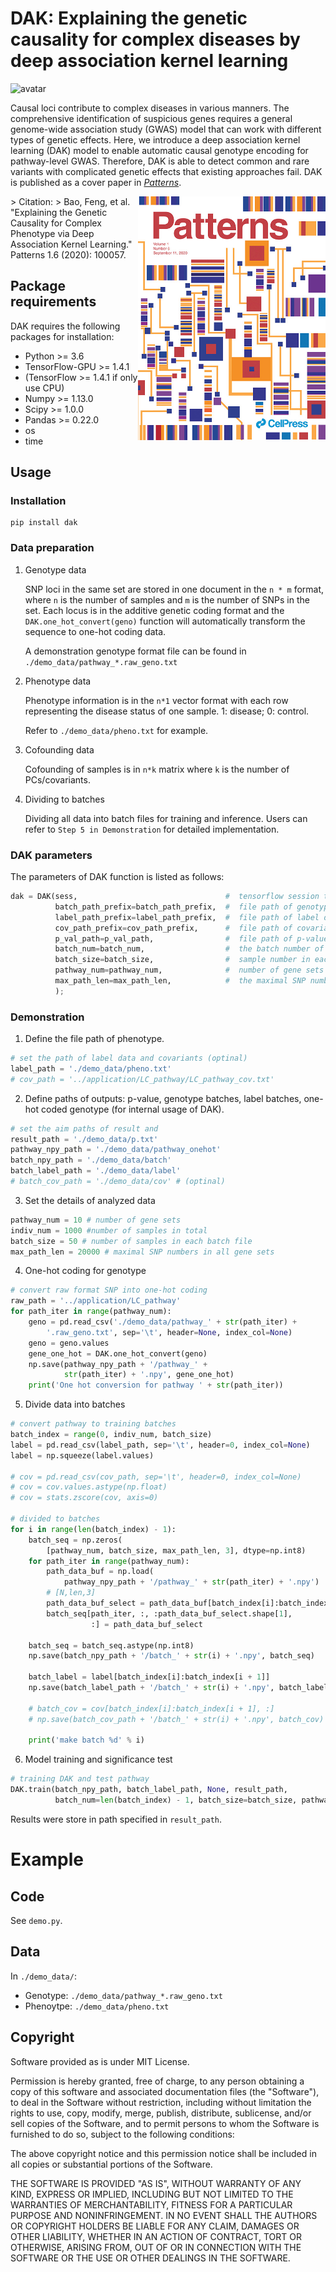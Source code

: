 # DAK: Explaining the genetic causality for complex diseases by deep association kernel learning

![avatar](./method.png)

Causal loci contribute to complex diseases in various manners. The comprehensive identification of suspicious genes requires a general genome-wide association study (GWAS) model that can work with different types of genetic effects. Here, we introduce a deep association kernel learning (DAK) model to enable automatic causal genotype encoding for pathway-level GWAS. Therefore, DAK is able to detect common and rare variants with complicated genetic effects that existing approaches fail. DAK is published as a cover paper in [_Patterns_](https://www.sciencedirect.com/journal/patterns/vol/1/issue/6).


<img style="float: right;" src = "cover.jpg" width ="300" />
> Citation: 
> Bao, Feng, et al. "Explaining the Genetic Causality for Complex Phenotype via Deep Association Kernel Learning." Patterns 1.6 (2020): 100057.


## Package requirements

DAK requires the following packages for installation:

- Python >= 3.6
- TensorFlow-GPU >= 1.4.1
- (TensorFlow >= 1.4.1 if only use CPU) 
- Numpy >= 1.13.0
- Scipy >= 1.0.0
- Pandas >= 0.22.0
- os
- time


## Usage

### Installation
```terminal
pip install dak
```

### Data preparation
1. Genotype data

    SNP loci in the same set are stored in one document in the `n * m` format, where `n` is the number of samples and `m` is the number of SNPs in the set. Each locus is in the additive genetic coding format and the `DAK.one_hot_convert(geno)` function will automatically transform the sequence  to one-hot coding data.

    A demonstration genotype format file can be found in `./demo_data/pathway_*.raw_geno.txt`

2. Phenotype data

    Phenotype information is in the `n*1` vector format with each row representing the disease status of one sample. 1: disease; 0: control.

    Refer to  `./demo_data/pheno.txt` for example.

3. Cofounding data

    Cofounding of samples is in `n*k` matrix where `k` is the number of PCs/covariants.  

4. Dividing to batches

    Dividing all data into batch files for training and inference. Users can refer to `Step 5 in Demonstration` for detailed implementation.

### DAK parameters

The parameters of DAK function is listed as follows:

```python
dak = DAK(sess,                                 #  tensorflow session that conducts learning task
          batch_path_prefix=batch_path_prefix,  #  file path of genotype data in batches
          label_path_prefix=label_path_prefix,  #  file path of label data in batches
          cov_path_prefix=cov_path_prefix,      #  file path of covariant data in 
          p_val_path=p_val_path,                #  file path of p-values by DAK
          batch_num=batch_num,                  #  the batch number of the data
          batch_size=batch_size,                #  sample number in each batch file
          pathway_num=pathway_num,              #  number of gene sets
          max_path_len=max_path_len,            #  the maximal SNP number among all gene sets 
          );
```

### Demonstration

1. Define the file path of phenotype.
```python
# set the path of label data and covariants (optinal)
label_path = './demo_data/pheno.txt'
# cov_path = '../application/LC_pathway/LC_pathway_cov.txt'
```

2. Define paths of outputs: p-value, genotype batches, label batches, one-hot coded genotype (for internal usage of DAK).
```python
# set the aim paths of result and
result_path = './demo_data/p.txt'
pathway_npy_path = './demo_data/pathway_onehot'
batch_npy_path = './demo_data/batch'
batch_label_path = './demo_data/label'
# batch_cov_path = './demo_data/cov' # (optinal)
```

3. Set the details of analyzed data
```python
pathway_num = 10 # number of gene sets
indiv_num = 1000 #number of samples in total
batch_size = 50 # number of samples in each batch file
max_path_len = 20000 # maximal SNP numbers in all gene sets
```

4. One-hot coding for genotype
```python
# convert raw format SNP into one-hot coding
raw_path = '../application/LC_pathway'
for path_iter in range(pathway_num):
    geno = pd.read_csv('./demo_data/pathway_' + str(path_iter) + 
        '.raw_geno.txt', sep='\t', header=None, index_col=None)
    geno = geno.values
    gene_one_hot = DAK.one_hot_convert(geno)
    np.save(pathway_npy_path + '/pathway_' +
            str(path_iter) + '.npy', gene_one_hot)
    print('One hot conversion for pathway ' + str(path_iter))
```

5. Divide data into batches
```python
# convert pathway to training batches
batch_index = range(0, indiv_num, batch_size)
label = pd.read_csv(label_path, sep='\t', header=0, index_col=None)
label = np.squeeze(label.values)

# cov = pd.read_csv(cov_path, sep='\t', header=0, index_col=None)
# cov = cov.values.astype(np.float)
# cov = stats.zscore(cov, axis=0)

# divided to batches
for i in range(len(batch_index) - 1):
    batch_seq = np.zeros(
        [pathway_num, batch_size, max_path_len, 3], dtype=np.int8)
    for path_iter in range(pathway_num):
        path_data_buf = np.load(
            pathway_npy_path + '/pathway_' + str(path_iter) + '.npy')
        # [N,len,3]
        path_data_buf_select = path_data_buf[batch_index[i]:batch_index[i + 1], :, :]
        batch_seq[path_iter, :, :path_data_buf_select.shape[1],
                  :] = path_data_buf_select

    batch_seq = batch_seq.astype(np.int8)
    np.save(batch_npy_path + '/batch_' + str(i) + '.npy', batch_seq)

    batch_label = label[batch_index[i]:batch_index[i + 1]]
    np.save(batch_label_path + '/batch_' + str(i) + '.npy', batch_label)

    # batch_cov = cov[batch_index[i]:batch_index[i + 1], :]
    # np.save(batch_cov_path + '/batch_' + str(i) + '.npy', batch_cov)

    print('make batch %d' % i)
```

6. Model training and significance test
```python
# training DAK and test pathway
DAK.train(batch_npy_path, batch_label_path, None, result_path,
          batch_num=len(batch_index) - 1, batch_size=batch_size, pathway_num=pathway_num, max_path_len=max_path_len)
```
Results were store in path specified in `result_path`.

# Example

## Code
See `demo.py`.

## Data
In `./demo_data/`:

- Genotype: `./demo_data/pathway_*.raw_geno.txt`
- Phenoytpe: `./demo_data/pheno.txt`

## Copyright
Software provided as is under MIT License.

Permission is hereby granted, free of charge, to any person obtaining a copy of this software and associated documentation files (the "Software"), to deal in the Software without restriction, including without limitation the rights to use, copy, modify, merge, publish, distribute, sublicense, and/or sell copies of the Software, and to permit persons to whom the Software is furnished to do so, subject to the following conditions:

The above copyright notice and this permission notice shall be included in all copies or substantial portions of the Software.

THE SOFTWARE IS PROVIDED "AS IS", WITHOUT WARRANTY OF ANY KIND, EXPRESS OR IMPLIED, INCLUDING BUT NOT LIMITED TO THE WARRANTIES OF MERCHANTABILITY, FITNESS FOR A PARTICULAR PURPOSE AND NONINFRINGEMENT. IN NO EVENT SHALL THE AUTHORS OR COPYRIGHT HOLDERS BE LIABLE FOR ANY CLAIM, DAMAGES OR OTHER LIABILITY, WHETHER IN AN ACTION OF CONTRACT, TORT OR OTHERWISE, ARISING FROM, OUT OF OR IN CONNECTION WITH THE SOFTWARE OR THE USE OR OTHER DEALINGS IN THE SOFTWARE.

